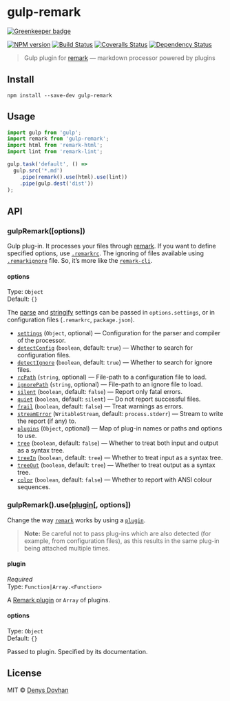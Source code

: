 # gulp-remark

[![Greenkeeper badge](https://badges.greenkeeper.io/denysdovhan/gulp-remark.svg)](https://greenkeeper.io/)

[![NPM version][npm-image]][npm-url]
[![Build Status][travis-image]][travis-url]
[![Coveralls Status][coveralls-image]][coveralls-url]
[![Dependency Status][depstat-image]][depstat-url]

> Gulp plugin for [remark][remark] — markdown processor powered by plugins

## Install

    npm install --save-dev gulp-remark

## Usage

```js
import gulp from 'gulp';
import remark from 'gulp-remark';
import html from 'remark-html';
import lint from 'remark-lint';

gulp.task('default', () =>
  gulp.src('*.md')
    .pipe(remark().use(html).use(lint))
    .pipe(gulp.dest('dist'))
);
```

## API

### gulpRemark([options])

Gulp plug-in. It processes your files through [remark][remark]. If you want to define specified options, use [`.remarkrc`][remarkrc]. The ignoring of files available using [`.remarkignore`][remarkignore] file. So, it’s more like the [`remark-cli`][cli].

#### options

Type: `Object`  
Default: `{}`

The [parse][remark-parse-settings] and [stringify][remark-stringify-settings] settings can be passed in
`options.settings`, or in configuration files (`.remarkrc`, `package.json`).

*   [`settings`][settings] (`Object`, optional)
    — Configuration for the parser and compiler of the processor.
*   [`detectConfig`][detect-config] (`boolean`, default: `true`)
    — Whether to search for configuration files.
*   [`detectIgnore`][detect-ignore] (`boolean`, default: `true`)
    — Whether to search for ignore files.
*   [`rcPath`][rc-path] (`string`, optional)
    — File-path to a configuration file to load.
*   [`ignorePath`][ignore-path] (`string`, optional)
    — File-path to an ignore file to load.
*   [`silent`][silent] (`boolean`, default: `false`)
    — Report only fatal errors.
*   [`quiet`][quiet] (`boolean`, default: `silent`)
    — Do not report successful files.
*   [`frail`][frail] (`boolean`, default: `false`)
    — Treat warnings as errors.
*   [`streamError`][stream-error] (`WritableStream`, default: `process.stderr`)
    — Stream to write the report (if any) to.
*   [`plugins`][plugins] (`Object`, optional)
    — Map of plug-in names or paths and options to use.
*   [`tree`][tree] (`boolean`, default: `false`)
    — Whether to treat both input and output as a syntax tree.
*   [`treeIn`][tree-in] (`boolean`, default: `tree`)
    — Whether to treat input as a syntax tree.
*   [`treeOut`][tree-out] (`boolean`, default: `tree`)
    — Whether to treat output as a syntax tree.
*   [`color`][color] (`boolean`, default: `false`)
    — Whether to report with ANSI colour sequences.

### gulpRemark().use([plugin][remark-plugins][, options])

Change the way [`remark`][remark] works by using a [`plugin`][remark-plugins].

> **Note:** Be careful not to pass plug-ins which are also detected
> (for example, from configuration files), as this results in the
> same plug-in being attached multiple times.

#### plugin

*Required*  
Type: `Function|Array.<Function>`

A [Remark plugin][remark-plugins] or `Array` of plugins.

#### options

Type: `Object`  
Default: `{}`

Passed to plugin. Specified by its documentation.

## License

MIT © [Denys Dovhan](http://denysdovhan.com)

[remark]: http://remark.js.org/
[cli]: https://github.com/wooorm/remark/tree/master/packages/remark-cli
[remarkrc]: https://github.com/wooorm/unified-engine/blob/master/doc/configure.md
[remarkignore]: https://github.com/wooorm/unified-engine/blob/master/doc/ignore.md
[remark-use]: https://github.com/wooorm/unified#processoruseplugin-options
[remark-plugins]: https://github.com/wooorm/remark/blob/master/doc/plugins.md
[remark-parse-settings]: https://github.com/wooorm/remark/tree/master/packages/remark-parse#processoruseparse
[remark-stringify-settings]: https://github.com/wooorm/remark/tree/master/packages/remark-stringify#processorusestringify

[npm-url]: https://npmjs.org/package/gulp-remark
[npm-image]: https://img.shields.io/npm/v/gulp-remark.svg?style=flat-square

[travis-url]: https://travis-ci.org/denysdovhan/gulp-remark
[travis-image]: https://img.shields.io/travis/denysdovhan/gulp-remark.svg?style=flat-square

[coveralls-url]: https://coveralls.io/r/denysdovhan/gulp-remark
[coveralls-image]: https://img.shields.io/coveralls/denysdovhan/gulp-remark.svg?style=flat-square

[depstat-url]: https://david-dm.org/denysdovhan/gulp-remark
[depstat-image]: https://david-dm.org/denysdovhan/gulp-remark.svg?style=flat-square

[detect-config]: https://github.com/wooorm/unified-engine/blob/master/doc/options.md#optionsdetectconfig
[stream-error]: https://github.com/wooorm/unified-engine/blob/master/doc/options.md#optionsstreamerror
[tree]: https://github.com/wooorm/unified-engine/blob/master/doc/options.md#optionstree
[tree-in]: https://github.com/wooorm/unified-engine/blob/master/doc/options.md#optionstreein
[tree-out]: https://github.com/wooorm/unified-engine/blob/master/doc/options.md#optionstreeout
[rc-path]: https://github.com/wooorm/unified-engine/blob/master/doc/options.md#optionsrcpath
[settings]: https://github.com/wooorm/unified-engine/blob/master/doc/options.md#optionssettings
[detect-ignore]: https://github.com/wooorm/unified-engine/blob/master/doc/options.md#optionsdetectignore
[ignore-path]: https://github.com/wooorm/unified-engine/blob/master/doc/options.md#optionsignorepath
[plugins]: https://github.com/wooorm/unified-engine/blob/master/doc/options.md#optionsplugins
[color]: https://github.com/wooorm/unified-engine/blob/master/doc/options.md#optionscolor
[silent]: https://github.com/wooorm/unified-engine/blob/master/doc/options.md#optionssilent
[quiet]: https://github.com/wooorm/unified-engine/blob/master/doc/options.md#optionsquiet
[frail]: https://github.com/wooorm/unified-engine/blob/master/doc/options.md#optionsfrail
